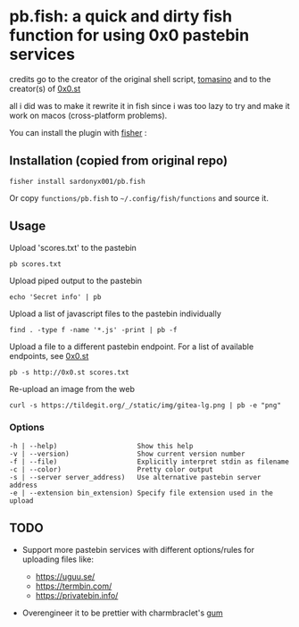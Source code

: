 # pb.fish: a quick and dirty fish function for using 0x0 pastebin services

credits go to the creator of the original shell script, [tomasino](https://tildegit.org/tomasino/pb) and to the creator(s) of [0x0.st](https://github.com/mia-0/0x0)

all i did was to make it rewrite it in fish since i was too lazy to try and make it work on macos (cross-platform problems).

You can install the plugin with [fisher](https://github.com/jorgebucaran/fisher) :

## Installation (copied from original repo)

```shell
fisher install sardonyx001/pb.fish
```

Or copy `functions/pb.fish` to `~/.config/fish/functions` and source it.

## Usage

Upload 'scores.txt' to the pastebin

```shell
pb scores.txt
```

Upload piped output to the pastebin

```shell
echo 'Secret info' | pb
```

Upload a list of javascript files to the pastebin individually

```shell
find . -type f -name '*.js' -print | pb -f
```

Upload a file to a different pastebin endpoint. For a list of available endpoints, see [0x0.st](https://0x0.st)

```shell
pb -s http://0x0.st scores.txt
```

Re-upload an image from the web

```shell
curl -s https://tildegit.org/_/static/img/gitea-lg.png | pb -e "png"
```

### Options

```shell
-h | --help)                    Show this help
-v | --version)                 Show current version number
-f | --file)                    Explicitly interpret stdin as filename
-c | --color)                   Pretty color output
-s | --server server_address)   Use alternative pastebin server address
-e | --extension bin_extension) Specify file extension used in the upload
```

## TODO

- Support more pastebin services with different options/rules for uploading files like:

  - https://uguu.se/
  - https://termbin.com/
  - https://privatebin.info/

- Overengineer it to be prettier with charmbraclet's [gum](https://github.com/charmbracelet/gum)
